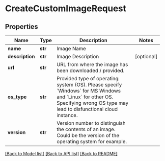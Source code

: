 # CreateCustomImageRequest

## Properties
Name | Type | Description | Notes
------------ | ------------- | ------------- | -------------
**name** | **str** | Image Name | 
**description** | **str** | Image Description | [optional] 
**url** | **str** | URL from where the image has been downloaded / provided. | 
**os_type** | **str** | Provided type of operating system (OS). Please specify &#x60;Windows&#x60; for MS Windows and &#x60;Linux&#x60; for other OS. Specifying wrong OS type may lead to disfunctional cloud instance. | 
**version** | **str** | Version number to distinguish the contents of an image. Could be the version of the operating system for example. | 

[[Back to Model list]](../README.md#documentation-for-models) [[Back to API list]](../README.md#documentation-for-api-endpoints) [[Back to README]](../README.md)

